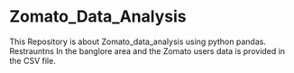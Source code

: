 # Zomato_Data_Analysis
This Repository is about Zomato_data_analysis using python pandas.
Restrauntns In the banglore area and the Zomato users data is provided in the CSV file.
